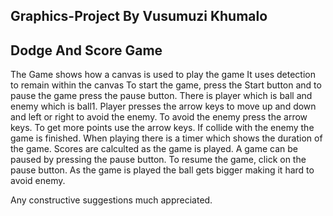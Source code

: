 ## Graphics-Project By Vusumuzi Khumalo 

## Dodge And Score Game

The Game shows how a canvas is used to play the game
It uses detection to remain within the canvas
To start the game, press the Start button and to pause the game press the pause button.
There is player which is ball and enemy which is ball1.
Player presses the arrow keys to move up and down and left or right to avoid the enemy.
To avoid the enemy press the arrow keys.
To get more points use the arrow keys.
If collide with the enemy the game is finished.
When playing there is a timer which shows the duration of the game.
Scores are calculted as the game is played.
A game can be paused by pressing the pause button.
To resume the game, click on the pause button.
As the game is played the ball gets bigger making it hard to avoid enemy.

Any constructive suggestions much appreciated.
